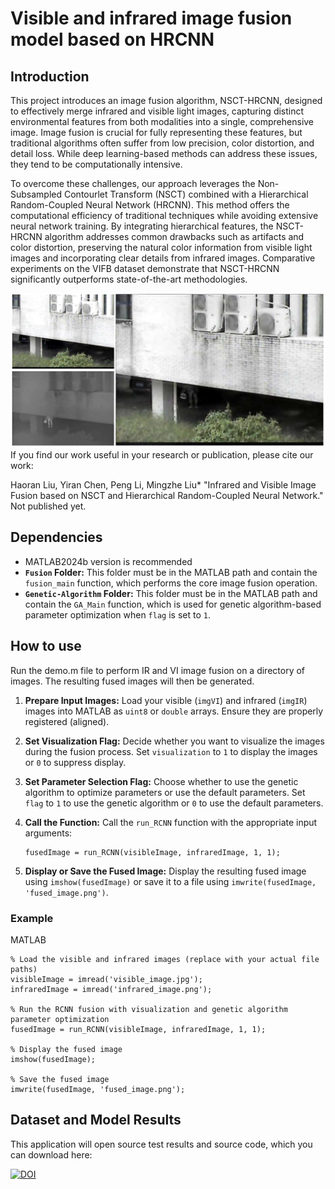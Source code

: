 # Visible and infrared image fusion model based on HRCNN

## Introduction
This project introduces an image fusion algorithm, NSCT-HRCNN, designed to effectively merge infrared and visible light images, capturing distinct environmental features from both modalities into a single, comprehensive image. Image fusion is crucial for fully representing these features, but traditional algorithms often suffer from low precision, color distortion, and detail loss. While deep learning-based methods can address these issues, they tend to be computationally intensive.

To overcome these challenges, our approach leverages the Non-Subsampled Contourlet Transform (NSCT) combined with a Hierarchical Random-Coupled Neural Network (HRCNN). This method offers the computational efficiency of traditional techniques while avoiding extensive neural network training. By integrating hierarchical features, the NSCT-HRCNN algorithm addresses common drawbacks such as artifacts and color distortion, preserving the natural color information from visible light images and incorporating clear details from infrared images. Comparative experiments on the VIFB dataset demonstrate that NSCT-HRCNN significantly outperforms state-of-the-art methodologies.

![](README.png)
If you find our work useful in your research or publication, please cite our work:

Haoran Liu, Yiran Chen, Peng Li, Mingzhe Liu* "Infrared and Visible Image Fusion based on NSCT and Hierarchical Random-Coupled Neural Network." Not published yet.

## Dependencies

*	MATLAB2024b version is recommended
*   **`Fusion` Folder:** This folder must be in the MATLAB path and contain the `fusion_main` function, which performs the core image fusion operation.
*   **`Genetic-Algorithm` Folder:** This folder must be in the MATLAB path and contain the `GA_Main` function, which is used for genetic algorithm-based parameter optimization when `flag` is set to `1`.


## How to use

Run the demo.m file to perform IR and VI image fusion on a directory of images. The resulting fused images will then be generated.

1.  **Prepare Input Images:** Load your visible (`imgVI`) and infrared (`imgIR`) images into MATLAB as `uint8` or `double` arrays.  Ensure they are properly registered (aligned).
2.  **Set Visualization Flag:** Decide whether you want to visualize the images during the fusion process. Set `visualization` to `1` to display the images or `0` to suppress display.
3.  **Set Parameter Selection Flag:** Choose whether to use the genetic algorithm to optimize parameters or use the default parameters. Set `flag` to `1` to use the genetic algorithm or `0` to use the default parameters.
4.  **Call the Function:** Call the `run_RCNN` function with the appropriate input arguments:
        
    ```
    fusedImage = run_RCNN(visibleImage, infraredImage, 1, 1);
5.  **Display or Save the Fused Image:**  Display the resulting fused image using `imshow(fusedImage)` or save it to a file using `imwrite(fusedImage, 'fused_image.png')`.

### Example
MATLAB
   ```
% Load the visible and infrared images (replace with your actual file paths)
visibleImage = imread('visible_image.jpg');
infraredImage = imread('infrared_image.png');

% Run the RCNN fusion with visualization and genetic algorithm parameter optimization
fusedImage = run_RCNN(visibleImage, infraredImage, 1, 1);

% Display the fused image
imshow(fusedImage);

% Save the fused image
imwrite(fusedImage, 'fused_image.png');
   ```
## Dataset and Model Results

This application will open source test results and source code, which you can download here:

[![DOI](https://zenodo.org/badge/)]()